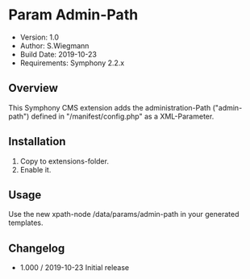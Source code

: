 # Param Admin-Path

- Version: 1.0
- Author: S.Wiegmann
- Build Date: 2019-10-23
- Requirements: Symphony 2.2.x


## Overview

This Symphony CMS extension adds the administration-Path ("admin-path") defined in "/manifest/config.php" as a XML-Parameter.


## Installation

1. Copy to extensions-folder.
2. Enable it.


## Usage

Use the new xpath-node /data/params/admin-path in your generated templates.


## Changelog

- 1.000 / 2019-10-23 Initial release

